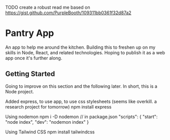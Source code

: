 TODO
create a robust read me based on https://gist.github.com/PurpleBooth/109311bb0361f32d87a2

# Pantry App
An app to help me around the kitchen.  Building this to freshen up on my skills in Node, React, and related technologies.
Hoping to publish it as a web app once it's further along.

## Getting Started
Going to improve on this section and the following later.  In short, this is a Node project.

Added express, to use app, to use css stylesheets (seems like overkill.  a research project for tomorrow)
npm install express

Using nodemon
npm i -D nodemon
// in package.json
 "scripts": {
    "start": "node index",
    "dev": "nodemon index"
  }


  Using Tailwind CSS
  npm install tailwindcss